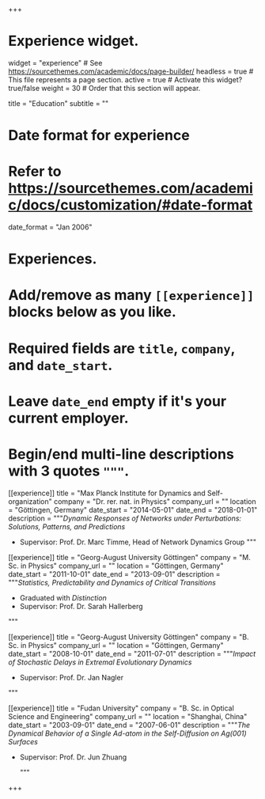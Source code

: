 +++
# Experience widget.
widget = "experience"  # See https://sourcethemes.com/academic/docs/page-builder/
headless = true  # This file represents a page section.
active = true  # Activate this widget? true/false
weight = 30  # Order that this section will appear.

title = "Education"
subtitle = ""

# Date format for experience
#   Refer to https://sourcethemes.com/academic/docs/customization/#date-format
date_format = "Jan 2006"

# Experiences.
#   Add/remove as many `[[experience]]` blocks below as you like.
#   Required fields are `title`, `company`, and `date_start`.
#   Leave `date_end` empty if it's your current employer.
#   Begin/end multi-line descriptions with 3 quotes `"""`.
[[experience]]
  title = "Max Planck Institute for Dynamics and Self-organization"
  company = "Dr. rer. nat. in Physics"
  company_url = ""
  location = "Göttingen, Germany"
  date_start = "2014-05-01"
  date_end = "2018-01-01"
  description = """*Dynamic Responses of Networks under Perturbations: Solutions, Patterns, and Predictions*

* Supervisor: Prof. Dr. Marc Timme, Head of Network Dynamics Group
  """

[[experience]]
  title = "Georg-August University Göttingen"
  company = "M. Sc. in Physics"
  company_url = ""
  location = "Göttingen, Germany"
  date_start = "2011-10-01"
  date_end = "2013-09-01"
  description = """*Statistics, Predictability and Dynamics of Critical Transitions*

* Graduated with *Distinction*
* Supervisor: Prof. Dr. Sarah Hallerberg

"""

[[experience]]
  title = "Georg-August University Göttingen"
  company = "B. Sc. in Physics"
  company_url = ""
  location = "Göttingen, Germany"
  date_start = "2008-10-01"
  date_end = "2011-07-01"
  description = """*Impact of Stochastic Delays in Extremal Evolutionary Dynamics*

* Supervisor: Prof. Dr. Jan Nagler

"""

[[experience]]
  title = "Fudan University"
  company = "B. Sc. in Optical Science and Engineering"
  company_url = ""
  location = "Shanghai, China"
  date_start = "2003-09-01"
  date_end = "2007-06-01"
  description = """*The Dynamical Behavior of a Single Ad-atom in the Self-Diffusion on Ag(001) Surfaces*

* Supervisor: Prof. Dr. Jun Zhuang

  """

+++
